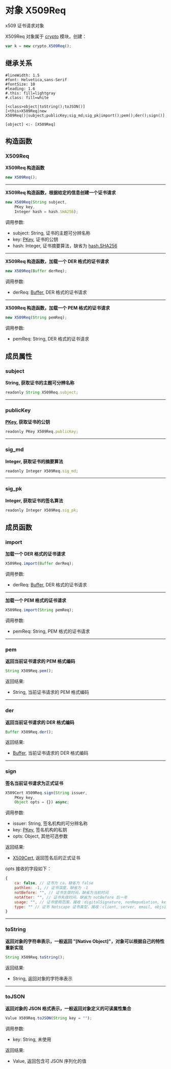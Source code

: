 # 对象 X509Req
x509 证书请求对象

X509Req 对象属于 [crypto](../../module/ifs/crypto.md) 模块，创建：

```JavaScript
var k = new crypto.X509Req();
```

## 继承关系
```uml
#lineWidth: 1.5
#font: Helvetica,sans-Serif
#fontSize: 10
#leading: 1.6
#.this: fill=lightgray
#.class: fill=white

[<class>object|toString();toJSON()]
[<this>X509Req|new X509Req()|subject;publicKey;sig_md;sig_pk|import();pem();der();sign()]

[object] <:- [X509Req]
```

## 构造函数
        
### X509Req
**X509Req 构造函数**

```JavaScript
new X509Req();
```

--------------------------
**X509Req 构造函数，根据给定的信息创建一个证书请求**

```JavaScript
new X509Req(String subject,
    PKey key,
    Integer hash = hash.SHA256);
```

调用参数:
* subject: String, 证书的主题可分辨名称
* key: [PKey](PKey.md), 证书的公钥
* hash: Integer, 证书摘要算法，缺省为 [hash.SHA256](../../module/ifs/hash.md#SHA256)

--------------------------
**X509Req 构造函数，加载一个 DER 格式的证书请求**

```JavaScript
new X509Req(Buffer derReq);
```

调用参数:
* derReq: [Buffer](Buffer.md), DER 格式的证书请求

--------------------------
**X509Req 构造函数，加载一个 PEM 格式的证书请求**

```JavaScript
new X509Req(String pemReq);
```

调用参数:
* pemReq: String, DER 格式的证书请求

## 成员属性
        
### subject
**String, 获取证书的主题可分辨名称**

```JavaScript
readonly String X509Req.subject;
```

--------------------------
### publicKey
**[PKey](PKey.md), 获取证书的公钥**

```JavaScript
readonly PKey X509Req.publicKey;
```

--------------------------
### sig_md
**Integer, 获取证书的摘要算法**

```JavaScript
readonly Integer X509Req.sig_md;
```

--------------------------
### sig_pk
**Integer, 获取证书的签名算法**

```JavaScript
readonly Integer X509Req.sig_pk;
```

## 成员函数
        
### import
**加载一个 DER 格式的证书请求**

```JavaScript
X509Req.import(Buffer derReq);
```

调用参数:
* derReq: [Buffer](Buffer.md), DER 格式的证书请求

--------------------------
**加载一个 PEM 格式的证书请求**

```JavaScript
X509Req.import(String pemReq);
```

调用参数:
* pemReq: String, PEM 格式的证书请求

--------------------------
### pem
**返回当前证书请求的 PEM 格式编码**

```JavaScript
String X509Req.pem();
```

返回结果:
* String, 当前证书请求的 PEM 格式编码

--------------------------
### der
**返回当前证书请求的 DER 格式编码**

```JavaScript
Buffer X509Req.der();
```

返回结果:
* [Buffer](Buffer.md), 当前证书请求的 DER 格式编码

--------------------------
### sign
**签名当前证书请求为正式证书**

```JavaScript
X509Cert X509Req.sign(String issuer,
    PKey key,
    Object opts = {}) async;
```

调用参数:
* issuer: String, 签名机构的可分辨名称
* key: [PKey](PKey.md), 签名机构的私钥
* opts: Object, 其他可选参数

返回结果:
* [X509Cert](X509Cert.md), 返回签名后的正式证书

opts 接收的字段如下：

```JavaScript
{
    ca: false, // 证书为 ca，缺省为 false
    pathlen: -1, // 证书深度，缺省为 -1
    notBefore: "", // 证书生效时间，缺省为当前时间
    notAfter: "", // 证书失效时间，缺省为 notBefore 后一年
    usage: "", // 证书使用范围，接收：digitalSignature, nonRepudiation, keyEncipherment, dataEncipherment, keyAgreement, keyCertSign, cRLSign
    type: "" // 证书 Netscape 证书类型，接收：client, server, email, objsign, reserved, sslCA, emailCA, objCA
}
```

--------------------------
### toString
**返回对象的字符串表示，一般返回 "[Native Object]"，对象可以根据自己的特性重新实现**

```JavaScript
String X509Req.toString();
```

返回结果:
* String, 返回对象的字符串表示

--------------------------
### toJSON
**返回对象的 JSON 格式表示，一般返回对象定义的可读属性集合**

```JavaScript
Value X509Req.toJSON(String key = "");
```

调用参数:
* key: String, 未使用

返回结果:
* Value, 返回包含可 JSON 序列化的值

